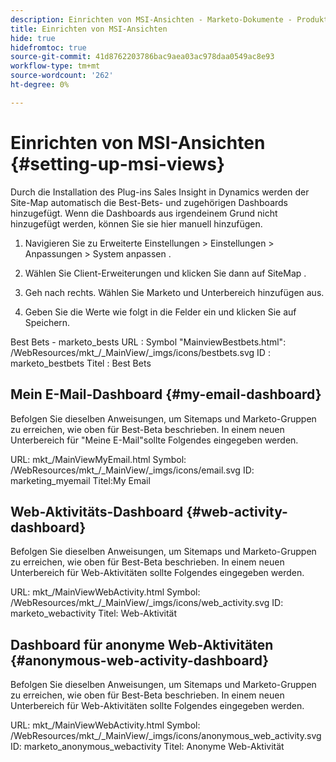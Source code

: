```yaml
---
description: Einrichten von MSI-Ansichten - Marketo-Dokumente - Produktdokumentation
title: Einrichten von MSI-Ansichten
hide: true
hidefromtoc: true
source-git-commit: 41d8762203786bac9aea03ac978daa0549ac8e93
workflow-type: tm+mt
source-wordcount: '262'
ht-degree: 0%

---
```


# Einrichten von MSI-Ansichten {#setting-up-msi-views}

Durch die Installation des Plug-ins Sales Insight in Dynamics werden der Site-Map automatisch die Best-Bets- und zugehörigen Dashboards hinzugefügt. Wenn die Dashboards aus irgendeinem Grund nicht hinzugefügt werden, können Sie sie hier manuell hinzufügen.

1. Navigieren Sie zu Erweiterte Einstellungen > Einstellungen > Anpassungen > System anpassen .

1. Wählen Sie Client-Erweiterungen und klicken Sie dann auf SiteMap .

1. Geh nach rechts. Wählen Sie Marketo und Unterbereich hinzufügen aus.

1. Geben Sie die Werte wie folgt in die Felder ein und klicken Sie auf Speichern.

Best Bets - marketo_bests URL : Symbol &quot;MainviewBestbets.html&quot;: /WebResources/mkt_/_MainView/_imgs/icons/bestbets.svg ID : marketo_bestbets Titel : Best Bets

## Mein E-Mail-Dashboard {#my-email-dashboard}

Befolgen Sie dieselben Anweisungen, um Sitemaps und Marketo-Gruppen zu erreichen, wie oben für Best-Beta beschrieben.  In einem neuen Unterbereich für &quot;Meine E-Mail&quot;sollte Folgendes eingegeben werden.

URL: mkt_/MainViewMyEmail.html Symbol: /WebResources/mkt_/_MainView/_imgs/icons/email.svg ID: marketing_myemail Titel:My Email

## Web-Aktivitäts-Dashboard {#web-activity-dashboard}

Befolgen Sie dieselben Anweisungen, um Sitemaps und Marketo-Gruppen zu erreichen, wie oben für Best-Beta beschrieben.  In einem neuen Unterbereich für Web-Aktivitäten sollte Folgendes eingegeben werden.

URL: mkt_/MainViewWebActivity.html Symbol: /WebResources/mkt_/_MainView/_imgs/icons/web_activity.svg ID: marketo_webactivity Titel: Web-Aktivität

## Dashboard für anonyme Web-Aktivitäten {#anonymous-web-activity-dashboard}

Befolgen Sie dieselben Anweisungen, um Sitemaps und Marketo-Gruppen zu erreichen, wie oben für Best-Beta beschrieben.  In einem neuen Unterbereich für Web-Aktivitäten sollte Folgendes eingegeben werden.

URL: mkt_/MainViewWebActivity.html Symbol: /WebResources/mkt_/_MainView/_imgs/icons/anonymous_web_activity.svg ID: marketo_anonymous_webactivity Titel: Anonyme Web-Aktivität
